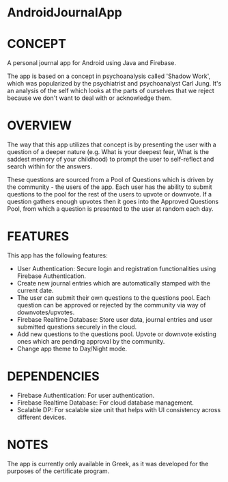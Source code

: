 # AndroidJournalApp

# CONCEPT
A personal journal app for Android using Java and Firebase.

The app is based on a concept in psychoanalysis called 'Shadow Work',  which was popularized by the psychiatrist and psychoanalyst Carl Jung.
It's an analysis of the self which looks at the parts of ourselves that we reject because we don't want to deal with or acknowledge them.

# OVERVIEW
The way that this app utilizes that concept is by presenting the user with a question of a deeper nature (e.g. What is your deepest fear, What is the saddest memory of your childhood)
to prompt the user to self-reflect and search within for the answers.

These questions are sourced from a Pool of Questions which is driven by the community - the users of the app. Each user has the ability to submit questions to the pool for the rest of the users to upvote or downvote.
If a question gathers enough upvotes then it goes into the Approved Questions Pool, from which a question is presented to the user at random each day.

# FEATURES
This app has the following features:
  - User Authentication: Secure login and registration functionalities using Firebase Authentication.
  - Create new journal entries which are automatically stamped with the current date.
  - The user can submit their own questions to the questions pool. Each question can be approved or rejected by the community via way of downvotes/upvotes.
  - Firebase Realtime Database: Store user data, journal entries and user submitted questions securely in the cloud.
  - Add new questions to the questions pool. Upvote or downvote existing ones which are pending approval by the community.
  - Change app theme to Day/Night mode.

# DEPENDENCIES
  - Firebase Authentication: For user authentication.
  - Firebase Realtime Database: For cloud database management.
  - Scalable DP: For scalable size unit that helps with UI consistency across different devices.

# NOTES
The app is currently only available in Greek, as it was developed for the purposes of the certificate program.
    


